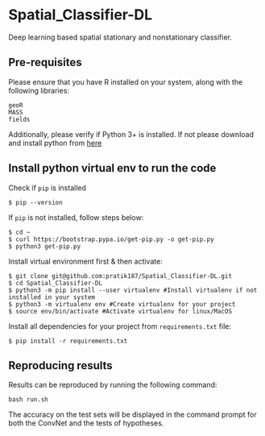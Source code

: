 # Spatial_Classifier-DL
Deep learning based spatial stationary and nonstationary classifier.

## Pre-requisites

Please ensure that you have R installed on your system, along with the following libraries:
```
geoR
MASS
fields
```
Additionally, please verify if Python 3+ is installed. If not please download and install python from [here](https://www.python.org/downloads/)

## Install python virtual env to run the code

Check if `pip` is installed

`$ pip --version`

If `pip` is not installed, follow steps below:

```
$ cd ~
$ curl https://bootstrap.pypa.io/get-pip.py -o get-pip.py
$ python3 get-pip.py
```

Install virtual environment first & then activate:

```
$ git clone git@github.com:pratik187/Spatial_Classifier-DL.git
$ cd Spatial_Classifier-DL
$ python3 -m pip install --user virtualenv #Install virtualenv if not installed in your system
$ python3 -m virtualenv env #Create virtualenv for your project
$ source env/bin/activate #Activate virtualenv for linux/MacOS
```

Install all dependencies for your project from `requirements.txt` file:

```
$ pip install -r requirements.txt
```

## Reproducing results

Results can be reproduced by running the following command:
```
bash run.sh
```
The accuracy on the test sets will be displayed in the command prompt for both the ConvNet and the tests of hypotheses.


